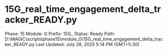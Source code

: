 # 15G_real_time_engagement_delta_tracker_READY.py

Phase: 15
Module: G
Prefix: 15G_
Status: Ready
Path: D:\MAGIC\scripts\phase15\module_G\15G_real_time_engagement_delta_tracker_READY.py
Last Updated: July 28, 2025 5:14 PM (GMT+5:30)